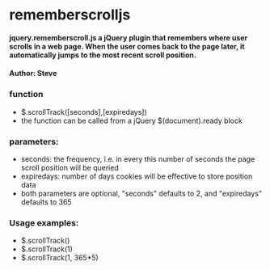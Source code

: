 # rememberscrolljs

#### jquery.rememberscroll.js a jQuery plugin that remembers where user scrolls in a web page. When the user comes back to the page later, it automatically jumps to the most recent scroll position. <br />
#### Author: Steve<br />

### function 
 - $.scrollTrack([seconds],[expiredays])<br />
 - the function can be called from a jQuery $(document).ready block
### parameters:<br />
 -    seconds: the frequency, i.e. in every this number of seconds the page scroll position will be queried<br />
 -    expiredays: number of days cookies will be effective to store position data<br />
 -    both parameters are optional, "seconds" defaults to 2, and "expiredays" defaults to 365
### Usage examples:
 -  $.scrollTrack()<br />
 -  $.scrollTrack(1)<br />
 -  $.scrollTrack(1, 365*5)<br />
 
